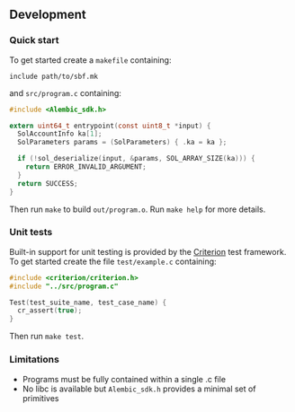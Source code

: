 ## Development

### Quick start
To get started create a `makefile` containing:
```make
include path/to/sbf.mk
```
and `src/program.c` containing:
```c
#include <Alembic_sdk.h>

extern uint64_t entrypoint(const uint8_t *input) {
  SolAccountInfo ka[1];
  SolParameters params = (SolParameters) { .ka = ka };

  if (!sol_deserialize(input, &params, SOL_ARRAY_SIZE(ka))) {
    return ERROR_INVALID_ARGUMENT;
  }
  return SUCCESS;
}
```

Then run `make` to build `out/program.o`.
Run `make help` for more details.

### Unit tests
Built-in support for unit testing is provided by the
[Criterion](https://criterion.readthedocs.io/en/master/index.html) test framework.
To get started create the file `test/example.c` containing:
```c
#include <criterion/criterion.h>
#include "../src/program.c"

Test(test_suite_name, test_case_name) {
  cr_assert(true);
}
```
Then run `make test`.

### Limitations
* Programs must be fully contained within a single .c file
* No libc is available but `Alembic_sdk.h` provides a minimal set of primitives
